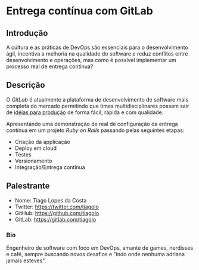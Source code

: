 # Entrega contínua com GitLab

## Introdução

A cultura e as práticas de DevOps são essenciais para o desenvolvimento 
ágil, incentiva a melhoria na qualidade do software e reduz conflitos 
entre desenvolvimento e operações, mas como é possível implementar um 
processo real de entrega contínua?

## Descrição

O *GitLab* é atualmente a plataforma de desenvolvimento de software mais 
completa do mercado permitindo que times multidisciplinares possam sair de [idéias 
para produção](https://about.gitlab.com/2016/09/13/gitlab-master-plan/) de 
forma fácil, rápida e com qualidade.

Apresentando uma demonstração de real de configuração da entrega contínua em um 
projeto *Ruby on Rails* passando pelas seguintes etapas:
* Criação da applicação
* Deploy em cloud
* Testes
* Versionamento
* Integração/Entrega contínua

## Palestrante
- Nome: Tiago Lopes da Costa
- Twitter: https://twitter.com/tiagolo
- GitHub: https://github.com/tiagolo
- GitLab: https://gitlab.com/tiagolo

### Bio

Engenheiro de software com foco em DevOps, amante de games, nerdisses e café, 
sempre buscando novos desafios e "indo onde nenhuma adriana jamais esteves".
